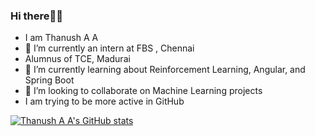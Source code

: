 ### Hi there👋👋

- I am Thanush A A 
- 🔭 I’m currently an intern at FBS , Chennai
- Alumnus of TCE, Madurai
- 🌱 I’m currently learning about Reinforcement Learning, Angular, and Spring Boot
- 👯 I’m looking to collaborate on Machine Learning projects
- I am trying to be more active in GitHub 

[![Thanush A A's GitHub stats](https://github-readme-stats.vercel.app/api?username=aathanush)](https://github.com/anuraghazra/github-readme-stats)
